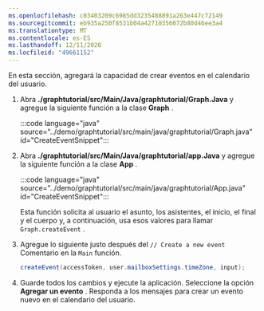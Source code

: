 ```yaml
---
ms.openlocfilehash: c03403209c6985dd3235488891a263e447c72149
ms.sourcegitcommit: eb935a250f8531b04a42710356072b80d46ee3a4
ms.translationtype: MT
ms.contentlocale: es-ES
ms.lasthandoff: 12/11/2020
ms.locfileid: "49661152"
---
```

<!-- markdownlint-disable MD002 MD041 -->

En esta sección, agregará la capacidad de crear eventos en el calendario del usuario.

1. Abra **./graphtutorial/src/Main/Java/graphtutorial/Graph.Java** y agregue la siguiente función a la clase **Graph** .

    :::code language="java" source="../demo/graphtutorial/src/main/java/graphtutorial/Graph.java" id="CreateEventSnippet":::

1. Abra **./graphtutorial/src/Main/Java/graphtutorial/app.Java** y agregue la siguiente función a la clase **App** .

    :::code language="java" source="../demo/graphtutorial/src/main/java/graphtutorial/App.java" id="CreateEventSnippet":::

    Esta función solicita al usuario el asunto, los asistentes, el inicio, el final y el cuerpo y, a continuación, usa esos valores para llamar `Graph.createEvent` .

1. Agregue lo siguiente justo después del `// Create a new event` Comentario en la `Main` función.

    ```java
    createEvent(accessToken, user.mailboxSettings.timeZone, input);
    ```

1. Guarde todos los cambios y ejecute la aplicación. Seleccione la opción **Agregar un evento** . Responda a los mensajes para crear un evento nuevo en el calendario del usuario.
